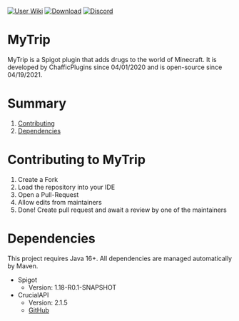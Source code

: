 [![User Wiki](https://img.shields.io/badge/Wiki-Users-blue)](https://github.com/ChafficPlugins/MyTrip/wiki) [![Download](https://img.shields.io/badge/Download-v0.7.0-red)](https://github.com/ChafficPlugins/MyTrip/releases/latest) [![Discord](https://img.shields.io/badge/Discord-Join-blue)](https://discord.gg/RYFamQzkcB)

# MyTrip

MyTrip is a Spigot plugin that adds drugs to the world of Minecraft. It is developed by ChafficPlugins since 04/01/2020 and is open-source since 04/19/2021.

# Summary

1. [Contributing](#contributing-to-mytrip)
2. [Dependencies](#dependencies)

# Contributing to MyTrip
1. Create a Fork
2. Load the repository into your IDE
3. Open a Pull-Request
4. Allow edits from maintainers
5. Done! Create pull request and await a review by one of the maintainers

# Dependencies

This project requires Java 16+.
All dependencies are managed automatically by Maven.

* Spigot
  * Version: 1.18-R0.1-SNAPSHOT
* CrucialAPI
  * Version: 2.1.5
  * [GitHub](https://github.com/Chafficui/CrucialAPI)
